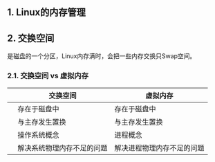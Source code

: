 ## 1. Linux的内存管理
## 2. 交换空间
是磁盘的一个分区，Linux内存满时，会把一些内存交换只Swap空间。
### 2.1. 交换空间 vs 虚拟内存

|     |    交换空间    |    虚拟内存    |
| --- | ------------- | ------------- |
|     | 存在于磁盘中   | 存在于磁盘中   |
|     | 与主存发生置换 | 与主存发生置换 |
|     | 操作系统概念   | 进程概念       |
|     |       解决系统物理内存不足的问题        |        解决进程物理内存不足的问题       |